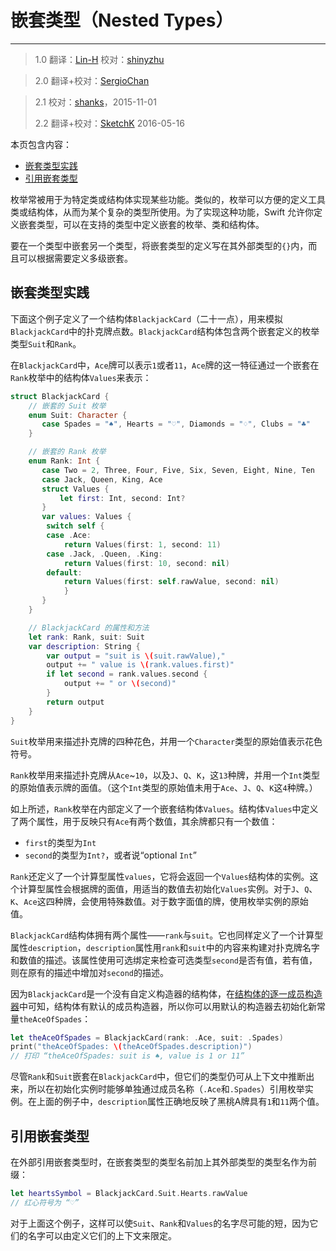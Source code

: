 # 嵌套类型（Nested Types）
-----------------

> 1.0
> 翻译：[Lin-H](https://github.com/Lin-H)
> 校对：[shinyzhu](https://github.com/shinyzhu)

> 2.0
> 翻译+校对：[SergioChan](https://github.com/SergioChan)

> 2.1
> 校对：[shanks](http://codebuild.me)，2015-11-01
> 
> 2.2
> 翻译+校对：[SketchK](https://github.com/SketchK) 2016-05-16

本页包含内容：

- [嵌套类型实践](#nested_types_in_action)
- [引用嵌套类型](#referring_to_nested_types)

枚举常被用于为特定类或结构体实现某些功能。类似的，枚举可以方便的定义工具类或结构体，从而为某个复杂的类型所使用。为了实现这种功能，Swift 允许你定义嵌套类型，可以在支持的类型中定义嵌套的枚举、类和结构体。

要在一个类型中嵌套另一个类型，将嵌套类型的定义写在其外部类型的`{}`内，而且可以根据需要定义多级嵌套。

<a name="nested_types_in_action"></a>
## 嵌套类型实践

下面这个例子定义了一个结构体`BlackjackCard`（二十一点），用来模拟`BlackjackCard`中的扑克牌点数。`BlackjackCard`结构体包含两个嵌套定义的枚举类型`Suit`和`Rank`。

在`BlackjackCard`中，`Ace`牌可以表示`1`或者`11`，`Ace`牌的这一特征通过一个嵌套在`Rank`枚举中的结构体`Values`来表示：

```swift
struct BlackjackCard {
    // 嵌套的 Suit 枚举
    enum Suit: Character {
       case Spades = "♠", Hearts = "♡", Diamonds = "♢", Clubs = "♣"
    }

    // 嵌套的 Rank 枚举
    enum Rank: Int {
       case Two = 2, Three, Four, Five, Six, Seven, Eight, Nine, Ten
       case Jack, Queen, King, Ace
       struct Values {
           let first: Int, second: Int?
       }
       var values: Values {
        switch self {
        case .Ace:
            return Values(first: 1, second: 11)
        case .Jack, .Queen, .King:
            return Values(first: 10, second: nil)
        default:
            return Values(first: self.rawValue, second: nil)
            }
       }
    }

    // BlackjackCard 的属性和方法
    let rank: Rank, suit: Suit
    var description: String {
    	var output = "suit is \(suit.rawValue),"
        output += " value is \(rank.values.first)"
        if let second = rank.values.second {
            output += " or \(second)"
        }
        return output
    }
}
```

`Suit`枚举用来描述扑克牌的四种花色，并用一个`Character`类型的原始值表示花色符号。

`Rank`枚举用来描述扑克牌从`Ace`~`10`，以及`J`、`Q`、`K`，这`13`种牌，并用一个`Int`类型的原始值表示牌的面值。（这个`Int`类型的原始值未用于`Ace`、`J`、`Q`、`K`这`4`种牌。）

如上所述，`Rank`枚举在内部定义了一个嵌套结构体`Values`。结构体`Values`中定义了两个属性，用于反映只有`Ace`有两个数值，其余牌都只有一个数值：

- `first`的类型为`Int`
- `second`的类型为`Int?`，或者说“optional `Int`”

`Rank`还定义了一个计算型属性`values`，它将会返回一个`Values`结构体的实例。这个计算型属性会根据牌的面值，用适当的数值去初始化`Values`实例。对于`J`、`Q`、`K`、`Ace`这四种牌，会使用特殊数值。对于数字面值的牌，使用枚举实例的原始值。

`BlackjackCard`结构体拥有两个属性——`rank`与`suit`。它也同样定义了一个计算型属性`description`，`description`属性用`rank`和`suit`中的内容来构建对扑克牌名字和数值的描述。该属性使用可选绑定来检查可选类型`second`是否有值，若有值，则在原有的描述中增加对`second`的描述。

因为`BlackjackCard`是一个没有自定义构造器的结构体，在[结构体的逐一成员构造器](./14_Initialization.html#memberwise_initializers_for_structure_types)中可知，结构体有默认的成员构造器，所以你可以用默认的构造器去初始化新常量`theAceOfSpades`：

```swift
let theAceOfSpades = BlackjackCard(rank: .Ace, suit: .Spades)
print("theAceOfSpades: \(theAceOfSpades.description)")
// 打印 “theAceOfSpades: suit is ♠, value is 1 or 11”
```

尽管`Rank`和`Suit`嵌套在`BlackjackCard`中，但它们的类型仍可从上下文中推断出来，所以在初始化实例时能够单独通过成员名称（`.Ace`和`.Spades`）引用枚举实例。在上面的例子中，`description`属性正确地反映了黑桃A牌具有`1`和`11`两个值。

<a name="referring_to_nested_types"></a>
## 引用嵌套类型

在外部引用嵌套类型时，在嵌套类型的类型名前加上其外部类型的类型名作为前缀：

```swift
let heartsSymbol = BlackjackCard.Suit.Hearts.rawValue
// 红心符号为 “♡”
```

对于上面这个例子，这样可以使`Suit`、`Rank`和`Values`的名字尽可能的短，因为它们的名字可以由定义它们的上下文来限定。
